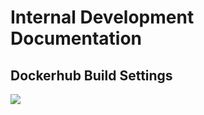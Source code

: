 # Internal Development Documentation

## Dockerhub Build Settings

![](https://codeclou.github.io/docker-atlassian-confluence-data-center/img/confluence-data-center-dockerhub-build-settings.png)
